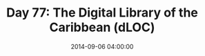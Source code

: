 ---
permalink: /jekyll/update/2014/09/06/day77
redirect_to: http://arounddh.elotroalex.com/jekyll/update/2014/09/06/day77
layout: base_redirect
title:  "Day 77: The Digital Library of the Caribbean (dLOC)"
date:   2014-09-06 04:00:00
categories: jekyll update
---